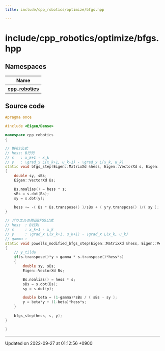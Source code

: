 ```yaml
---
title: include/cpp_robotics/optimize/bfgs.hpp

---
```


# include/cpp_robotics/optimize/bfgs.hpp



## Namespaces

| Name           |
| -------------- |
| **[cpp_robotics](/cpp_robotics/doxybook/Namespaces/namespacecpp__robotics/)**  |




## Source code

```cpp
#pragma once

#include <Eigen/Dense>

namespace cpp_robotics
{

// BFGS公式
// hess: B行列
// s   : x_k+1 - x_k
// y   : \grad_x L(x_k+1, u_k+1) - \grad_x L(x_k, u_k)
static void bfgs_step(Eigen::MatrixXd &hess, Eigen::VectorXd s, Eigen::VectorXd y)
{
    double sy, sBs;
    Eigen::VectorXd Bs;

    Bs.noalias() = hess * s;
    sBs = s.dot(Bs);
    sy = s.dot(y);

    hess += -( Bs * Bs.transpose() )/sBs + ( y*y.transpose() )/( sy );
}

// パウエルの修正BFGS公式
// hess  : B行列
// s     : x_k+1 - x_k
// y     : \grad_x L(x_k+1, u_k+1) - \grad_x L(x_k, u_k)
// gamma : 
static void powells_modified_bfgs_step(Eigen::MatrixXd &hess, Eigen::VectorXd s, Eigen::VectorXd y, double gamma = 0.2)
{
    // y_tilde
    if(s.transpose()*y < gamma * s.transpose()*hess*s)
    {
        double sy, sBs;
        Eigen::VectorXd Bs;

        Bs.noalias() = hess * s;
        sBs = s.dot(Bs);
        sy = s.dot(y);

        double beta = (1-gamma)*sBs / ( sBs - sy );
        y = beta*y + (1-beta)*hess*s;
    }
    
    bfgs_step(hess, s, y);
}

}
```


-------------------------------

Updated on 2022-09-27 at 01:12:56 +0900

